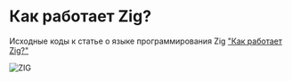 # Как работает Zig?
Исходные коды к статье о языке программирования Zig ["Как работает Zig?"](https://habr.com/ru/articles/435574/)


![ZIG](https://habrastorage.org/webt/p2/l1/zs/p2l1zsmnlu7j_yqwm6fczu4ycay.jpeg)
